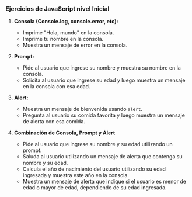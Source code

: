 ### Ejercicios de JavaScript nivel Inicial

1. **Consola (Console.log, console.error, etc):**

   - Imprime "Hola, mundo" en la consola.
   - Imprime tu nombre en la consola.
   - Muestra un mensaje de error en la consola.

2. **Prompt:**

   - Pide al usuario que ingrese su nombre y muestra su nombre en la consola.
   - Solicita al usuario que ingrese su edad y luego muestra un mensaje en la consola con esa edad.

3. **Alert:**

   - Muestra un mensaje de bienvenida usando `alert`.
   - Pregunta al usuario su comida favorita y luego muestra un mensaje de alerta con esa comida.

4. **Combinación de Consola, Prompt y Alert**

   - Pide al usuario que ingrese su nombre y su edad utilizando un prompt.
   - Saluda al usuario utilizando un mensaje de alerta que contenga su nombre y su edad.
   - Calcula el año de nacimiento del usuario utilizando su edad ingresada y muestra este año en la consola.
   - Muestra un mensaje de alerta que indique si el usuario es menor de edad o mayor de edad, dependiendo de su edad ingresada.
